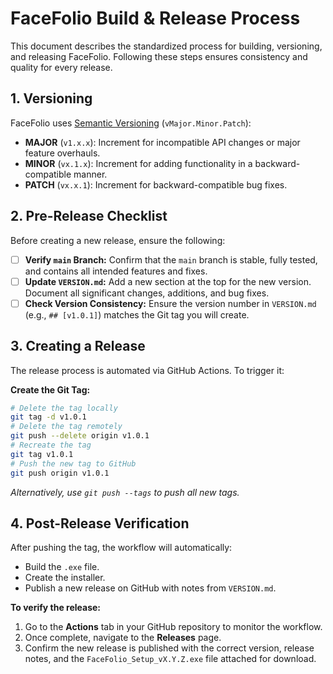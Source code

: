 # FaceFolio Build & Release Process

This document describes the standardized process for building, versioning, and releasing FaceFolio. Following these steps ensures consistency and quality for every release.

## 1. Versioning

FaceFolio uses [Semantic Versioning](https://semver.org/) (`vMajor.Minor.Patch`):

- **MAJOR** (`v1.x.x`): Increment for incompatible API changes or major feature overhauls.
- **MINOR** (`vx.1.x`): Increment for adding functionality in a backward-compatible manner.
- **PATCH** (`vx.x.1`): Increment for backward-compatible bug fixes.

## 2. Pre-Release Checklist

Before creating a new release, ensure the following:

- [ ] **Verify `main` Branch:** Confirm that the `main` branch is stable, fully tested, and contains all intended features and fixes.
- [ ] **Update `VERSION.md`:** Add a new section at the top for the new version. Document all significant changes, additions, and bug fixes.
- [ ] **Check Version Consistency:** Ensure the version number in `VERSION.md` (e.g., `## [v1.0.1]`) matches the Git tag you will create.

## 3. Creating a Release

The release process is automated via GitHub Actions. To trigger it:

**Create the Git Tag:**
```sh
# Delete the tag locally
git tag -d v1.0.1
# Delete the tag remotely
git push --delete origin v1.0.1
# Recreate the tag
git tag v1.0.1
# Push the new tag to GitHub
git push origin v1.0.1
```
_Alternatively, use `git push --tags` to push all new tags._

## 4. Post-Release Verification

After pushing the tag, the workflow will automatically:

- Build the `.exe` file.
- Create the installer.
- Publish a new release on GitHub with notes from `VERSION.md`.

**To verify the release:**

1. Go to the **Actions** tab in your GitHub repository to monitor the workflow.
2. Once complete, navigate to the **Releases** page.
3. Confirm the new release is published with the correct version, release notes, and the `FaceFolio_Setup_vX.Y.Z.exe` file attached for download.
